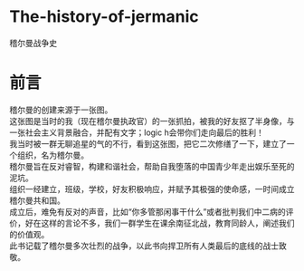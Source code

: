 # The-history-of-jermanic
  稽尔曼战争史
# 前言
 稽尔曼的创建来源于一张图。<br>
 这张图是当时的我（现在稽尔曼执政官）的一张抓拍，被我的好友抠了半身像，与一张社会主义背景融合，并配有文字；logic h会带你们走向最后的胜利！<br>
 我当时被一群无聊追星的气的不行，看到这张图，把它二次修缮了一下，建立了一个组织，名为稽尔曼。<br>
 稽尔曼旨在反对睿智，构建和谐社会，帮助自我堕落的中国青少年走出娱乐至死的泥坑。<br>
 组织一经建立，班级，学校，好友积极响应，并赋予其极强的使命感，一时间成立稽尔曼共和国。<br>
 成立后，难免有反对的声音，比如“你多管那闲事干什么”或者批判我们中二病的评价，好在这样的言论不多，我们一群学生在课余南征北战，教育同龄人，阐述我们的价值观。<br>
 此书记载了稽尔曼多次壮烈的战争，以此书向捍卫所有人类最后的底线的战士致敬。<br>
